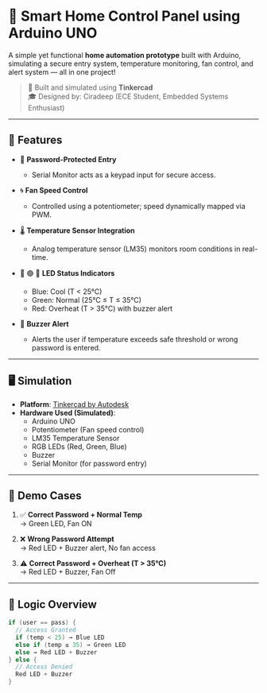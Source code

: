 
# 🔐 Smart Home Control Panel using Arduino UNO

A simple yet functional **home automation prototype** built with Arduino, simulating a secure entry system, temperature monitoring, fan control, and alert system — all in one project!

> 🚀 Built and simulated using **Tinkercad**  
> 🎓 Designed by: Ciradeep (ECE Student, Embedded Systems Enthusiast)

---

## 📌 Features

- 🔑 **Password-Protected Entry**
  - Serial Monitor acts as a keypad input for secure access.
  
- 🌀 **Fan Speed Control**
  - Controlled using a potentiometer; speed dynamically mapped via PWM.
  
- 🌡️ **Temperature Sensor Integration**
  - Analog temperature sensor (LM35) monitors room conditions in real-time.
  
- 🔴 🟢 🔵 **LED Status Indicators**
  - Blue: Cool (T < 25°C)  
  - Green: Normal (25°C ≤ T ≤ 35°C)  
  - Red: Overheat (T > 35°C) with buzzer alert
  
- 🚨 **Buzzer Alert**
  - Alerts the user if temperature exceeds safe threshold or wrong password is entered.

---

## 🖥️ Simulation

- **Platform**: [Tinkercad by Autodesk](https://www.tinkercad.com/)
- **Hardware Used (Simulated)**:
  - Arduino UNO
  - Potentiometer (Fan speed control)
  - LM35 Temperature Sensor
  - RGB LEDs (Red, Green, Blue)
  - Buzzer
  - Serial Monitor (for password entry)

---

## 🔄 Demo Cases

1. ✅ **Correct Password + Normal Temp**  
   → Green LED, Fan ON

2. ❌ **Wrong Password Attempt**  
   → Red LED + Buzzer alert, No fan access

3. ⚠️ **Correct Password + Overheat (T > 35°C)**  
   → Red LED + Buzzer, Fan Off

---

## 🧠 Logic Overview

```c
if (user == pass) {
  // Access Granted
  if (temp < 25) → Blue LED
  else if (temp ≤ 35) → Green LED
  else → Red LED + Buzzer
} else {
  // Access Denied
  Red LED + Buzzer
}
